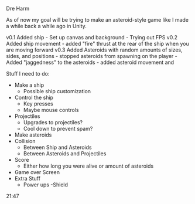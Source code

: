 Dre Harm

As of now my goal will be trying to make an asteroid-style game like I made a while back a while ago in Unity.

v0.1 Added ship - Set up canvas and background - Trying out FPS 
v0.2 Added ship movement - added "fire" thrust at the rear of the ship when you are moving forward 
v0.3 Added Asteroids with random amounts of sizes, sides, and positions - stopped asteroids from spawning on the player - 
Added "jaggedness" to the asteroids - added asteroid movement and 

Stuff I need to do: 
- Make a ship
    - Possible ship customization
- Control the ship 
    - Key presses
    - Maybe mouse controls
- Projectiles
    - Upgrades to projectiles?
    - Cool down to prevent spam?
- Make asteroids
- Collision
    - Between Ship and Asteroids
    - Between Asteroids and Projectiles
- Score 
    - Either how long you were alive or amount of asteroids
- Game over Screen
- Extra Stuff
    - Power ups 
        -Shield

21:47




